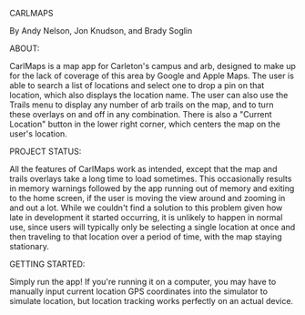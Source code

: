 CARLMAPS

By Andy Nelson, Jon Knudson, and Brady Soglin

ABOUT:

CarlMaps is a map app for Carleton's campus and arb, designed to make up for the
lack of coverage of this area by Google and Apple Maps. The user is able to search
a list of locations and select one to drop a pin on that location, which also
displays the location name. The user can also use the Trails menu to display any
number of arb trails on the map, and to turn these overlays on and off in any
combination. There is also a "Current Location" button in the lower right corner,
which centers the map on the user's location.

PROJECT STATUS:

All the features of CarlMaps work as intended, except that the map and trails overlays
take a long time to load sometimes. This occasionally results in memory warnings
followed by the app running out of memory and exiting to the home screen, if the
user is moving the view around and zooming in and out a lot. While we couldn't
find a solution to this problem given how late in development it started occurring,
it is unlikely to happen in normal use, since users will typically only be selecting
a single location at once and then traveling to that location over a period of time,
with the map staying stationary.

GETTING STARTED:

Simply run the app! If you're running it on a computer, you may have to manually
input current location GPS coordinates into the simulator to simulate location,
but location tracking works perfectly on an actual device.